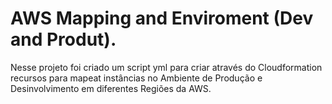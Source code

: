 # AWS Mapping and Enviroment (Dev and Produt).

Nesse projeto foi criado um script yml para criar através do Cloudformation recursos para mapeat instâncias no Ambiente de Produção e Desinvolvimento em diferentes Regiões da AWS. 
